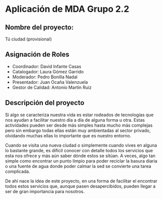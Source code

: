 
# Aplicación de MDA Grupo 2.2

## Nombre del proyecto:
Tú ciudad (provisional)

## Asignación de Roles
- Coordinador: David Infante Casas 
- Catalogador: Laura Gómez Garrido
- Moderador: Pedro Bonilla Nadal
- Presentador: Juan Ocaña Valenzuela
- Gestor de Calidad: Antonio Martín Ruiz

## Descripción del proyecto
Si algo se caracteriza nuestra vida es estar rodeados de tecnologías que nos ayudan a facilitar nuestro día a día de alguna forma u otra. Estas actividades pueden ser desde más simples hasta mucho más complejas pero sin embargo todas ellas están muy ambientadas al sector privado, olvidando muchas ellas lo importante que es nuestro entorno. 

Cuando se visita una nueva ciudad o simplemente cuando vives en alguna lo bastante grande, es difícil conocer con detalle todos los servicios que esta nos ofrece y más aún saber dónde estos se sitúan. A veces, algo tan simple como encontrar un punto limpio para poder reciclar la basura diaria o una fuente de agua donde poder calmar la sed se convierte una tarea complicada.

De ahí nace la idea de este proyecto, en una forma de facilitar el encontrar todos estos servicios que, aunque pasen desapercibidos, pueden llegar a ser de gran importancia para nosotros.
